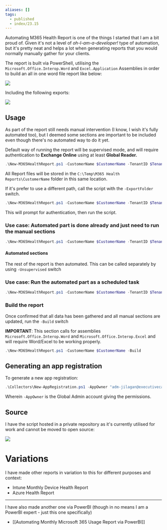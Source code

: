 ```yaml
---
aliases: []
tags:
  - published
  - index/23.15
---
```


Automating M365 Health Report is one of the things I started that I am a bit proud of. Given it's not a level of *oh-I-am-a-developer!* type of automation, but it's pretty neat and helps a lot when generating reports that you would normally manually gather for your clients.

The report is built via PowerShell, utilising the `Microsoft.Office.Interop.Word` and `Excel.Application` Assemblies in order to build an all in one word file report like below:

![](https://i.imgur.com/NaMUq4h.gif)


Including the following exports:

![](https://i.imgur.com/l2UMITy.png)


## Usage

As part of the report still needs manual intervention (I know, I wish it's fully automated too), but I deemed some sections are important to be included even though there's no automated way to do it yet. 
 

Default way of running the report will be supervised mode, and will require authentication to **Exchange Online** using at least **Global Reader.**

```powershell
.\New-M365HealthReport.ps1 -CustomerName $CustomerName -TenantID $TenantID -AppID $AppID -AppSecret $AppSecret
``` 

All Report files will be stored in the `C:\Temp\M365 Health Reports\CustomerName` folder in this same location.
 

If it's prefer to use a different path, call the script with the `-ExportFolder` switch.

```powershell
.\New-M365HealthReport.ps1 -CustomerName $CustomerName -TenantID $TenantID -AppID $AppID -AppSecret $AppSecret -ExportFolder "C:\temp\Folder Name here"
```

This will prompt for authentication, then run the script.


### Use case: Automated part is done already and just need to run the manual sections

```powershell
.\New-M365HealthReport.ps1 -CustomerName $CustomerName -TenantID $TenantID -AppID $AppID -AppSecret $AppSecret -Supervised
```
#### Automated sections

The rest of the report is then automated. This can be called separately by using `-Unsupervised` switch

### Use case: Run the automated part as a scheduled task

```powershell
.\New-M365HealthReport.ps1 -CustomerName $CustomerName -TenantID $TenantID -AppID $AppID -AppSecret $AppSecret -Unsupervised
```

### Build the report
Once confirmed that all data has been gathered and all manual sections are updated, run the `-Build` switch 

**IMPORTANT**: This section calls for assemblies `Microsoft.Office.Interop.Word` and `Microsoft.Office.Interop.Excel` and will require Word/Excel to be working properly.

```powershell
.\New-M365HealthReport.ps1 -CustomerName $CustomerName -Build
```

## Generating an app registration

To generate a new app registration:

```powershell
.\Collectors\New-AppRegistration.ps1 -AppOwner "adm-jilagan@executivecats.com"         
```

Wherein `-AppOwner` is the Global Admin account giving the permissions.



## Source

I have the script hosted in a private repository as it's currently utilised for work and cannot be moved to open source:

![](https://i.imgur.com/4oq6YQB.png)


# Variations

I have made other reports in variation to this for different purposes and context:
- Intune Monthly Device Health Report
- Azure Health Report


---

I have also made another one via PowerBI (though in no means I am a PowerBI expert - just this one specifically)
- [[Automating Monthly Microsoft 365 Usage Report via PowerBI]]